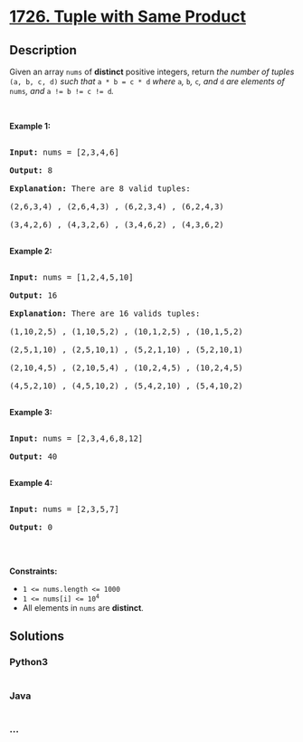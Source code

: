 # [1726. Tuple with Same Product](https://leetcode.com/problems/tuple-with-same-product)



## Description

<p>Given an array <code>nums</code> of <strong>distinct</strong> positive integers, return <em>the number of tuples </em><code>(a, b, c, d)</code><em> such that </em><code>a * b = c * d</code><em> where </em><code>a</code><em>, </em><code>b</code><em>, </em><code>c</code><em>, and </em><code>d</code><em> are elements of </em><code>nums</code><em>, and </em><code>a != b != c != d</code><em>.</em></p>



<p>&nbsp;</p>

<p><strong>Example 1:</strong></p>



<pre>

<strong>Input:</strong> nums = [2,3,4,6]

<strong>Output:</strong> 8

<strong>Explanation:</strong> There are 8 valid tuples:

(2,6,3,4) , (2,6,4,3) , (6,2,3,4) , (6,2,4,3)

(3,4,2,6) , (4,3,2,6) , (3,4,6,2) , (4,3,6,2)

</pre>



<p><strong>Example 2:</strong></p>



<pre>

<strong>Input:</strong> nums = [1,2,4,5,10]

<strong>Output:</strong> 16

<strong>Explanation:</strong> There are 16 valids tuples:

(1,10,2,5) , (1,10,5,2) , (10,1,2,5) , (10,1,5,2)

(2,5,1,10) , (2,5,10,1) , (5,2,1,10) , (5,2,10,1)

(2,10,4,5) , (2,10,5,4) , (10,2,4,5) , (10,2,4,5)

(4,5,2,10) , (4,5,10,2) , (5,4,2,10) , (5,4,10,2)

</pre>



<p><strong>Example 3:</strong></p>



<pre>

<strong>Input:</strong> nums = [2,3,4,6,8,12]

<strong>Output:</strong> 40

</pre>



<p><strong>Example 4:</strong></p>



<pre>

<strong>Input:</strong> nums = [2,3,5,7]

<strong>Output:</strong> 0

</pre>



<p>&nbsp;</p>

<p><strong>Constraints:</strong></p>



<ul>
	<li><code>1 &lt;= nums.length &lt;= 1000</code></li>
	<li><code>1 &lt;= nums[i] &lt;= 10<sup>4</sup></code></li>
	<li>All elements in <code>nums</code> are <strong>distinct</strong>.</li>
</ul>

## Solutions

<!-- tabs:start -->

### **Python3**

```python

```

### **Java**

```java

```

### **...**

```

```

<!-- tabs:end -->
